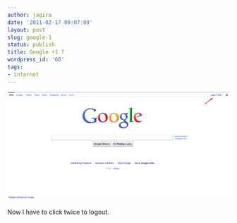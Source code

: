 ```yaml
---
author: jagira
date: '2011-02-17 09:07:00'
layout: post
slug: google-1
status: publish
title: Google +1 ?
wordpress_id: '60'
tags:
- internet
---
```



![Google+1](/img/posts/archives/google-1/google_1.png)

Now I have to click twice to logout.



